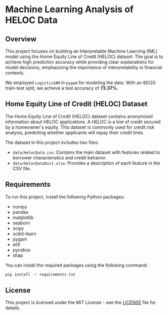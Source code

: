 # Machine Learning Analysis of HELOC Data

## Overview

This project focuses on building an Interpretable Machine Learning (IML) model using the Home Equity Line of Credit (HELOC) dataset. The goal is to achieve high prediction accuracy while providing clear explanations for model decisions, emphasizing the importance of interpretability in financial contexts.

We employed `LogisticGAM` in `pygam` for modeling the data. With an 80/20 train-test split, we achieve a test accuracy of **73.37%**.

## Home Equity Line of Credit (HELOC) Dataset

The Home Equity Line of Credit (HELOC) dataset contains anonymized information about HELOC applications. A HELOC is a line of credit secured by a homeowner's equity. This dataset is commonly used for credit risk analysis, predicting whether applicants will repay their credit lines.

The dataset in this project includes two files:

-   `data/HelocData.csv`: Contains the main dataset with features related to borrower characteristics and credit behavior.
-   `data/HelocDataDict.xlsx`: Provides a description of each feature in the CSV file.

## Requirements

To run this project, install the following Python packages:

- numpy
- pandas
- matplotlib
- seaborn
- scipy
- scikit-learn
- pygam
- eli5
- pycebox
- shap

You can install the required packages using the following command:

```bash
pip install -r requirements.txt
```

## License
This project is licensed under the MIT License - see the [LICENSE](LICENSE) file for details.
